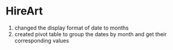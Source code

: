 # HireArt

1. changed the display format of date to months
2. created pivot table to group the dates by month and get their corresponding values
